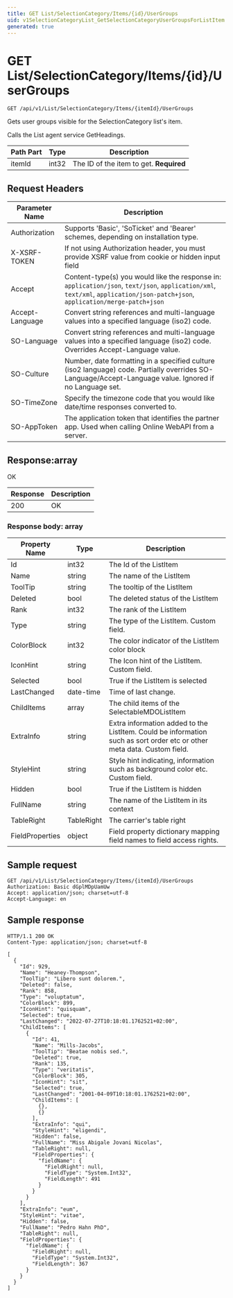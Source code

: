 ```yaml
---
title: GET List/SelectionCategory/Items/{id}/UserGroups
uid: v1SelectionCategoryList_GetSelectionCategoryUserGroupsForListItem
generated: true
---
```


# GET List/SelectionCategory/Items/{id}/UserGroups

```http
GET /api/v1/List/SelectionCategory/Items/{itemId}/UserGroups
```

Gets user groups visible for the SelectionCategory list's item.


Calls the List agent service GetHeadings.





| Path Part | Type | Description |
|-----------|------|-------------|
| itemId | int32 | The ID of the item to get. **Required** |



## Request Headers

| Parameter Name | Description |
|----------------|-------------|
| Authorization  | Supports 'Basic', 'SoTicket' and 'Bearer' schemes, depending on installation type. |
| X-XSRF-TOKEN   | If not using Authorization header, you must provide XSRF value from cookie or hidden input field |
| Accept         | Content-type(s) you would like the response in: `application/json`, `text/json`, `application/xml`, `text/xml`, `application/json-patch+json`, `application/merge-patch+json` |
| Accept-Language | Convert string references and multi-language values into a specified language (iso2) code. |
| SO-Language | Convert string references and multi-language values into a specified language (iso2) code. Overrides Accept-Language value. |
| SO-Culture | Number, date formatting in a specified culture (iso2 language) code. Partially overrides SO-Language/Accept-Language value. Ignored if no Language set. |
| SO-TimeZone | Specify the timezone code that you would like date/time responses converted to. |
| SO-AppToken | The application token that identifies the partner app. Used when calling Online WebAPI from a server. |


## Response:array

OK

| Response | Description |
|----------------|-------------|
| 200 | OK |

### Response body: array

| Property Name | Type |  Description |
|----------------|------|--------------|
| Id | int32 | The Id of the ListItem |
| Name | string | The name of the ListItem |
| ToolTip | string | The tooltip of the ListItem |
| Deleted | bool | The deleted status of the ListItem |
| Rank | int32 | The rank of the ListItem |
| Type | string | The type of the ListItem. Custom field. |
| ColorBlock | int32 | The color indicator of the ListItem color block |
| IconHint | string | The Icon hint of the ListItem. Custom field. |
| Selected | bool | True if the ListItem is selected |
| LastChanged | date-time | Time of last change. |
| ChildItems | array | The child items of the SelectableMDOListItem |
| ExtraInfo | string | Extra information added to the ListItem. Could be information such as sort order etc or other meta data. Custom field. |
| StyleHint | string | Style hint indicating, information such as background color etc. Custom field. |
| Hidden | bool | True if the ListItem is hidden |
| FullName | string | The name of the ListItem in its context |
| TableRight | TableRight | The carrier's table right |
| FieldProperties | object | Field property dictionary mapping field names to field access rights. |

## Sample request

```http!
GET /api/v1/List/SelectionCategory/Items/{itemId}/UserGroups
Authorization: Basic dGplMDpUamUw
Accept: application/json; charset=utf-8
Accept-Language: en
```

## Sample response

```http_
HTTP/1.1 200 OK
Content-Type: application/json; charset=utf-8

[
  {
    "Id": 929,
    "Name": "Heaney-Thompson",
    "ToolTip": "Libero sunt dolorem.",
    "Deleted": false,
    "Rank": 858,
    "Type": "voluptatum",
    "ColorBlock": 899,
    "IconHint": "quisquam",
    "Selected": true,
    "LastChanged": "2022-07-27T10:18:01.1762521+02:00",
    "ChildItems": [
      {
        "Id": 41,
        "Name": "Mills-Jacobs",
        "ToolTip": "Beatae nobis sed.",
        "Deleted": true,
        "Rank": 135,
        "Type": "veritatis",
        "ColorBlock": 305,
        "IconHint": "sit",
        "Selected": true,
        "LastChanged": "2001-04-09T10:18:01.1762521+02:00",
        "ChildItems": [
          {},
          {}
        ],
        "ExtraInfo": "qui",
        "StyleHint": "eligendi",
        "Hidden": false,
        "FullName": "Miss Abigale Jovani Nicolas",
        "TableRight": null,
        "FieldProperties": {
          "fieldName": {
            "FieldRight": null,
            "FieldType": "System.Int32",
            "FieldLength": 491
          }
        }
      }
    ],
    "ExtraInfo": "eum",
    "StyleHint": "vitae",
    "Hidden": false,
    "FullName": "Pedro Hahn PhD",
    "TableRight": null,
    "FieldProperties": {
      "fieldName": {
        "FieldRight": null,
        "FieldType": "System.Int32",
        "FieldLength": 367
      }
    }
  }
]
```
